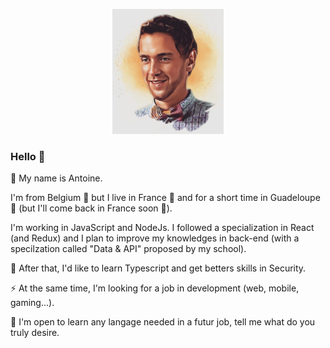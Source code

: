 <p align="center">
  <img src="https://github.com/antoinelefrancq/antoinelefrancq/blob/main/img/picture_catonized.jpeg" alt="Antoine Lefrancq" height="200"/>
</p>

### Hello :wave:

:bust_in_silhouette: My name is Antoine.


I'm from Belgium 🍟 but I live in France 🍷 and for a short time in Guadeloupe 🥥 (but I'll come back in France soon 🥖).

I'm working in JavaScript and NodeJs. I followed a specialization in React (and Redux) and I plan to improve my knowledges in back-end (with a specilzation called "Data &  API" proposed by my school). 


🌱 After that, I'd like to learn Typescript and get betters skills in Security.


⚡ At the same time, I'm looking for a job in development (web, mobile, gaming...).


💬 I'm open to learn any langage needed in a futur job, tell me what do you truly desire. 
